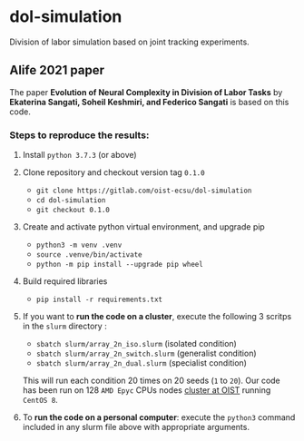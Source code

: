 # dol-simulation

Division of labor simulation based on joint tracking experiments.

## Alife 2021 paper
The paper **Evolution of Neural Complexity in Division of Labor Tasks** by **Ekaterina Sangati, Soheil Keshmiri, and Federico Sangati** is based on this code.

### Steps to reproduce the results:
1. Install `python 3.7.3` (or above)
2. Clone repository and checkout version tag `0.1.0`
   - `git clone https://gitlab.com/oist-ecsu/dol-simulation`
   - `cd dol-simulation`
   - `git checkout 0.1.0`
3. Create and activate python virtual environment, and upgrade pip
   - `python3 -m venv .venv`
   - `source .venve/bin/activate`
   - `python -m pip install --upgrade pip wheel`
4. Build required libraries
   - `pip install -r requirements.txt`
5. If you want to **run the code on a cluster**, execute the following 3 scritps in the `slurm` directory :
   - `sbatch slurm/array_2n_iso.slurm` (isolated condition)
   - `sbatch slurm/array_2n_switch.slurm` (generalist condition)
   - `sbatch slurm/array_2n_dual.slurm` (specialist condition)

   This will run each condition 20 times on 20 seeds (`1` to `20`).
   Our code has been run on 128 `AMD Epyc` CPUs nodes [cluster at OIST](https://groups.oist.jp/scs/deigo) running `CentOS 8`.
6. To **run the code on a personal computer**: execute the `python3` command included in any slurm file above with appropriate arguments.
